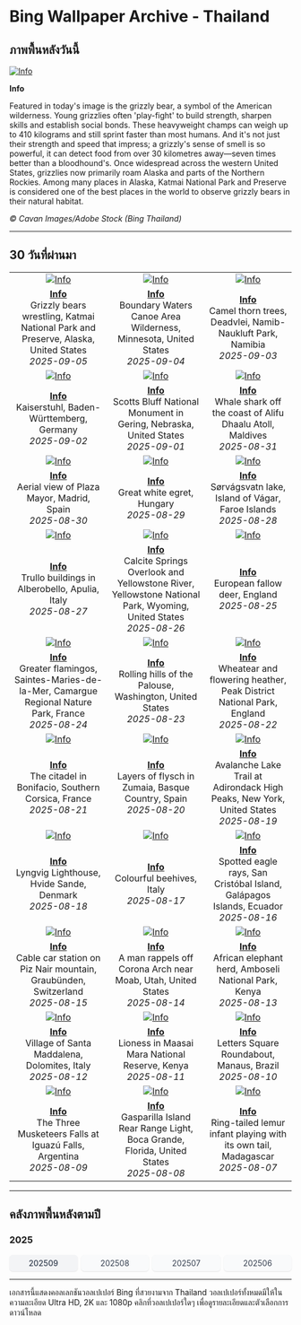 # Bing Wallpaper Archive - Thailand

## ภาพพื้นหลังวันนี้

[![Info](https://www.bing.com/th?id=OHR.WrestlingBears_ROW7780803769_UHD.jpg&pid=hp&w=2560)](https://bing.codexun.com/th/detail/20250905)

**Info**

Featured in today's image is the grizzly bear, a symbol of the American wilderness. Young grizzlies often 'play-fight' to build strength, sharpen skills and establish social bonds. These heavyweight champs can weigh up to 410 kilograms and still sprint faster than most humans. And it's not just their strength and speed that impress; a grizzly's sense of smell is so powerful, it can detect food from over 30 kilometres away—seven times better than a bloodhound's. Once widespread across the western United States, grizzlies now primarily roam Alaska and parts of the Northern Rockies. Among many places in Alaska, Katmai National Park and Preserve is considered one of the best places in the world to observe grizzly bears in their natural habitat.

*© Cavan Images/Adobe Stock (Bing Thailand)*

---

## 30 วันที่ผ่านมา

| | | |
|:---:|:---:|:---:|
| [![Info](https://www.bing.com/th?id=OHR.WrestlingBears_ROW7780803769_UHD.jpg&pid=hp&w=2560)](https://bing.codexun.com/th/detail/20250905) | [![Info](https://www.bing.com/th?id=OHR.MinnesotaWaters_ROW7698043966_UHD.jpg&pid=hp&w=2560)](https://bing.codexun.com/th/detail/20250904) | [![Info](https://www.bing.com/th?id=OHR.DeadvleiTrees_ROW7595543784_UHD.jpg&pid=hp&w=2560)](https://bing.codexun.com/th/detail/20250903) | 
| **[Info](https://bing.codexun.com/th/detail/20250905)**<br>Grizzly bears wrestling, Katmai National Park and Preserve, Alaska, United States<br>*2025-09-05* | **[Info](https://bing.codexun.com/th/detail/20250904)**<br>Boundary Waters Canoe Area Wilderness, Minnesota, United States<br>*2025-09-04* | **[Info](https://bing.codexun.com/th/detail/20250903)**<br>Camel thorn trees, Deadvlei, Namib-Naukluft Park, Namibia<br>*2025-09-03* | 
| [![Info](https://www.bing.com/th?id=OHR.FieldKaiserstuhl_ROW2652237582_UHD.jpg&pid=hp&w=2560)](https://bing.codexun.com/th/detail/20250902) | [![Info](https://www.bing.com/th?id=OHR.ScottsBluff_ROW7379733057_UHD.jpg&pid=hp&w=2560)](https://bing.codexun.com/th/detail/20250901) | [![Info](https://www.bing.com/th?id=OHR.MaldivesWhaleShark_ROW7272953722_UHD.jpg&pid=hp&w=2560)](https://bing.codexun.com/th/detail/20250831) | 
| **[Info](https://bing.codexun.com/th/detail/20250902)**<br>Kaiserstuhl, Baden-Württemberg, Germany<br>*2025-09-02* | **[Info](https://bing.codexun.com/th/detail/20250901)**<br>Scotts Bluff National Monument in Gering, Nebraska, United States<br>*2025-09-01* | **[Info](https://bing.codexun.com/th/detail/20250831)**<br>Whale shark off the coast of Alifu Dhaalu Atoll, Maldives<br>*2025-08-31* | 
| [![Info](https://www.bing.com/th?id=OHR.PlazaMayor_ROW7184279069_UHD.jpg&pid=hp&w=2560)](https://bing.codexun.com/th/detail/20250830) | [![Info](https://www.bing.com/th?id=OHR.WhiteEgret_ROW7082373076_UHD.jpg&pid=hp&w=2560)](https://bing.codexun.com/th/detail/20250829) | [![Info](https://www.bing.com/th?id=OHR.FaroeLake_ROW6981036463_UHD.jpg&pid=hp&w=2560)](https://bing.codexun.com/th/detail/20250828) | 
| **[Info](https://bing.codexun.com/th/detail/20250830)**<br>Aerial view of Plaza Mayor, Madrid, Spain<br>*2025-08-30* | **[Info](https://bing.codexun.com/th/detail/20250829)**<br>Great white egret, Hungary<br>*2025-08-29* | **[Info](https://bing.codexun.com/th/detail/20250828)**<br>Sørvágsvatn lake, Island of Vágar, Faroe Islands<br>*2025-08-28* | 
| [![Info](https://www.bing.com/th?id=OHR.TrulliHouses_ROW6850250684_UHD.jpg&pid=hp&w=2560)](https://bing.codexun.com/th/detail/20250827) | [![Info](https://www.bing.com/th?id=OHR.YellowstoneRiver_ROW6734170781_UHD.jpg&pid=hp&w=2560)](https://bing.codexun.com/th/detail/20250826) | [![Info](https://www.bing.com/th?id=OHR.CervusDama_ROW6529475019_UHD.jpg&pid=hp&w=2560)](https://bing.codexun.com/th/detail/20250825) | 
| **[Info](https://bing.codexun.com/th/detail/20250827)**<br>Trullo buildings in Alberobello, Apulia, Italy<br>*2025-08-27* | **[Info](https://bing.codexun.com/th/detail/20250826)**<br>Calcite Springs Overlook and Yellowstone River, Yellowstone National Park, Wyoming, United States<br>*2025-08-26* | **[Info](https://bing.codexun.com/th/detail/20250825)**<br>European fallow deer, England<br>*2025-08-25* | 
| [![Info](https://www.bing.com/th?id=OHR.Flamingos_ROW6320249671_UHD.jpg&pid=hp&w=2560)](https://bing.codexun.com/th/detail/20250824) | [![Info](https://www.bing.com/th?id=OHR.PalouseWA_ROW5952867460_UHD.jpg&pid=hp&w=2560)](https://bing.codexun.com/th/detail/20250823) | [![Info](https://www.bing.com/th?id=OHR.WheatearBird_ROW5756773054_UHD.jpg&pid=hp&w=2560)](https://bing.codexun.com/th/detail/20250822) | 
| **[Info](https://bing.codexun.com/th/detail/20250824)**<br>Greater flamingos, Saintes-Maries-de-la-Mer, Camargue Regional Nature Park, France<br>*2025-08-24* | **[Info](https://bing.codexun.com/th/detail/20250823)**<br>Rolling hills of the Palouse, Washington, United States<br>*2025-08-23* | **[Info](https://bing.codexun.com/th/detail/20250822)**<br>Wheatear and flowering heather, Peak District National Park, England<br>*2025-08-22* | 
| [![Info](https://www.bing.com/th?id=OHR.CitadelBonifacio_ROW5645693651_UHD.jpg&pid=hp&w=2560)](https://bing.codexun.com/th/detail/20250821) | [![Info](https://www.bing.com/th?id=OHR.GipuzcoaSummer_ROW5551089786_UHD.jpg&pid=hp&w=2560)](https://bing.codexun.com/th/detail/20250820) | [![Info](https://www.bing.com/th?id=OHR.AvalancheLake_ROW5439773268_UHD.jpg&pid=hp&w=2560)](https://bing.codexun.com/th/detail/20250819) | 
| **[Info](https://bing.codexun.com/th/detail/20250821)**<br>The citadel in Bonifacio, Southern Corsica, France<br>*2025-08-21* | **[Info](https://bing.codexun.com/th/detail/20250820)**<br>Layers of flysch in Zumaia, Basque Country, Spain<br>*2025-08-20* | **[Info](https://bing.codexun.com/th/detail/20250819)**<br>Avalanche Lake Trail at Adirondack High Peaks, New York, United States<br>*2025-08-19* | 
| [![Info](https://www.bing.com/th?id=OHR.LyngvigLighthouse_ROW5324860565_UHD.jpg&pid=hp&w=2560)](https://bing.codexun.com/th/detail/20250818) | [![Info](https://www.bing.com/th?id=OHR.ColorfulBeehives_ROW5187644040_UHD.jpg&pid=hp&w=2560)](https://bing.codexun.com/th/detail/20250817) | [![Info](https://www.bing.com/th?id=OHR.SpottedEagleRay_ROW5085410852_UHD.jpg&pid=hp&w=2560)](https://bing.codexun.com/th/detail/20250816) | 
| **[Info](https://bing.codexun.com/th/detail/20250818)**<br>Lyngvig Lighthouse, Hvide Sande, Denmark<br>*2025-08-18* | **[Info](https://bing.codexun.com/th/detail/20250817)**<br>Colourful beehives, Italy<br>*2025-08-17* | **[Info](https://bing.codexun.com/th/detail/20250816)**<br>Spotted eagle rays, San Cristóbal Island, Galápagos Islands, Ecuador<br>*2025-08-16* | 
| [![Info](https://www.bing.com/th?id=OHR.PizNairPeak_ROW4951213904_UHD.jpg&pid=hp&w=2560)](https://bing.codexun.com/th/detail/20250815) | [![Info](https://www.bing.com/th?id=OHR.CoronaArch_ROW4754489590_UHD.jpg&pid=hp&w=2560)](https://bing.codexun.com/th/detail/20250814) | [![Info](https://www.bing.com/th?id=OHR.KenyaElephants_ROW4632844635_UHD.jpg&pid=hp&w=2560)](https://bing.codexun.com/th/detail/20250813) | 
| **[Info](https://bing.codexun.com/th/detail/20250815)**<br>Cable car station on Piz Nair mountain, Graubünden, Switzerland<br>*2025-08-15* | **[Info](https://bing.codexun.com/th/detail/20250814)**<br>A man rappels off Corona Arch near Moab, Utah, United States<br>*2025-08-14* | **[Info](https://bing.codexun.com/th/detail/20250813)**<br>African elephant herd, Amboseli National Park, Kenya<br>*2025-08-13* | 
| [![Info](https://www.bing.com/th?id=OHR.SantaMaddalena_ROW4509037757_UHD.jpg&pid=hp&w=2560)](https://bing.codexun.com/th/detail/20250812) | [![Info](https://www.bing.com/th?id=OHR.LionessKenya_ROW4235545619_UHD.jpg&pid=hp&w=2560)](https://bing.codexun.com/th/detail/20250811) | [![Info](https://www.bing.com/th?id=OHR.RotatoriaLetras_ROW3601160329_UHD.jpg&pid=hp&w=2560)](https://bing.codexun.com/th/detail/20250810) | 
| **[Info](https://bing.codexun.com/th/detail/20250812)**<br>Village of Santa Maddalena, Dolomites, Italy<br>*2025-08-12* | **[Info](https://bing.codexun.com/th/detail/20250811)**<br>Lioness in Maasai Mara National Reserve, Kenya<br>*2025-08-11* | **[Info](https://bing.codexun.com/th/detail/20250810)**<br>Letters Square Roundabout, Manaus, Brazil<br>*2025-08-10* | 
| [![Info](https://www.bing.com/th?id=OHR.IguazuArgentina_ROW3437451352_UHD.jpg&pid=hp&w=2560)](https://bing.codexun.com/th/detail/20250809) | [![Info](https://www.bing.com/th?id=OHR.GasparillaLight_ROW6062509878_UHD.jpg&pid=hp&w=2560)](https://bing.codexun.com/th/detail/20250808) | [![Info](https://www.bing.com/th?id=OHR.BabyLemur_ROW5956965002_UHD.jpg&pid=hp&w=2560)](https://bing.codexun.com/th/detail/20250807) | 
| **[Info](https://bing.codexun.com/th/detail/20250809)**<br>The Three Musketeers Falls at Iguazú Falls, Argentina<br>*2025-08-09* | **[Info](https://bing.codexun.com/th/detail/20250808)**<br>Gasparilla Island Rear Range Light, Boca Grande, Florida, United States<br>*2025-08-08* | **[Info](https://bing.codexun.com/th/detail/20250807)**<br>Ring-tailed lemur infant playing with its own tail, Madagascar<br>*2025-08-07* | 


---

## คลังภาพพื้นหลังตามปี

### 2025
<div style="display: grid; grid-template-columns: repeat(auto-fit, minmax(80px, 1fr)); gap: 6px; margin: 12px 0;">
<a href="https://bing.codexun.com/th/archive/202509" style="padding: 6px 12px; font-size: 14px; border-radius: 6px; box-shadow: 0 1px 2px rgba(0,0,0,0.1); background-color: #f3f4f6; color: #374151; text-decoration: none; text-align: center; transition: background-color 0.2s ease; font-weight: 500;">202509</a>
<a href="https://bing.codexun.com/th/archive/202508" style="padding: 6px 12px; font-size: 14px; border-radius: 6px; box-shadow: 0 1px 2px rgba(0,0,0,0.1); background-color: #f9fafb; color: #374151; text-decoration: none; text-align: center; transition: background-color 0.2s ease;">202508</a>
<a href="https://bing.codexun.com/th/archive/202507" style="padding: 6px 12px; font-size: 14px; border-radius: 6px; box-shadow: 0 1px 2px rgba(0,0,0,0.1); background-color: #f9fafb; color: #374151; text-decoration: none; text-align: center; transition: background-color 0.2s ease;">202507</a>
<a href="https://bing.codexun.com/th/archive/202506" style="padding: 6px 12px; font-size: 14px; border-radius: 6px; box-shadow: 0 1px 2px rgba(0,0,0,0.1); background-color: #f9fafb; color: #374151; text-decoration: none; text-align: center; transition: background-color 0.2s ease;">202506</a>
</div>



---

เอกสารนี้แสดงคอลเลกชันวอลเปเปอร์ Bing ที่สวยงามจาก Thailand วอลเปเปอร์ทั้งหมดมีให้ในความละเอียด Ultra HD, 2K และ 1080p คลิกที่วอลเปเปอร์ใดๆ เพื่อดูรายละเอียดและตัวเลือกการดาวน์โหลด
